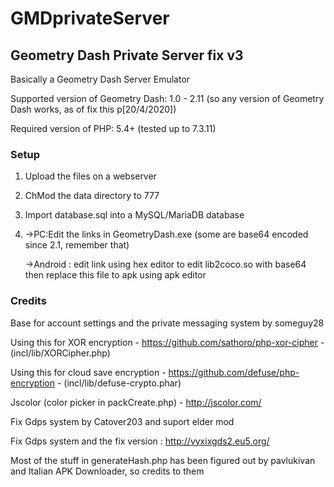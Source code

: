 # GMDprivateServer
## Geometry Dash Private Server fix v3
Basically a Geometry Dash Server Emulator

Supported version of Geometry Dash: 1.0 - 2.11 (so any version of Geometry Dash works, as of fix this p[20/4/2020])

Required version of PHP: 5.4+ (tested up to 7.3.11)

### Setup
1) Upload the files on a webserver
2) ChMod the data directory to 777
3) Import database.sql into a MySQL/MariaDB database
4) ->PC:Edit the links in GeometryDash.exe (some are base64 encoded since 2.1, remember that)

   ->Android : edit link using hex editor to edit lib2coco.so with base64 then replace this file to apk using apk editor
### Credits
Base for account settings and the private messaging system by someguy28

Using this for XOR encryption - https://github.com/sathoro/php-xor-cipher - (incl/lib/XORCipher.php)

Using this for cloud save encryption - https://github.com/defuse/php-encryption - (incl/lib/defuse-crypto.phar)

Jscolor (color picker in packCreate.php) - http://jscolor.com/

Fix Gdps system by Catover203 and suport elder mod

Fix Gdps system and the fix version : http://vyxixgds2.eu5.org/

Most of the stuff in generateHash.php has been figured out by pavlukivan and Italian APK Downloader, so credits to them
